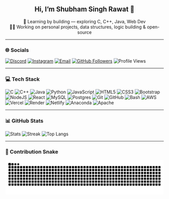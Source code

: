 <div align="center">

## Hi, I’m <b>Shubham Singh Rawat</b> 👋  
🚀 Learning by building — exploring C, C++, Java, Web Dev  
🧑‍💻 Working on personal projects, data structures, logic building & open-source

</div>

---

### 🌐 Socials
[![Discord](https://img.shields.io/badge/Discord-%237289DA.svg?logo=discord&logoColor=white)](https://discord.gg/neox0307_06799)
[![Instagram](https://img.shields.io/badge/Instagram-%23E4405F.svg?logo=Instagram&logoColor=white)](https://instagram.com/shubham._.rawat.10)
[![Email](https://img.shields.io/badge/Email-D14836?logo=gmail&logoColor=white)](mailto:shubhamsinghrawat01@gmail.com)
[![GitHub Followers](https://img.shields.io/github/followers/ShubhamSinghRawat10?label=Follow&style=social)](https://github.com/ShubhamSinghRawat10)
![Profile Views](https://komarev.com/ghpvc/?username=ShubhamSinghRawat10&style=flat&color=blue)

---

### 💻 Tech Stack
![C](https://img.shields.io/badge/c-%2300599C.svg?style=for-the-badge&logo=c&logoColor=white)
![C++](https://img.shields.io/badge/c++-%2300599C.svg?style=for-the-badge&logo=c%2B%2B&logoColor=white)
![Java](https://img.shields.io/badge/java-%23ED8B00.svg?style=for-the-badge&logo=openjdk&logoColor=white)
![Python](https://img.shields.io/badge/python-3670A0?style=for-the-badge&logo=python&logoColor=ffdd54)
![JavaScript](https://img.shields.io/badge/javascript-%23323330.svg?style=for-the-badge&logo=javascript&logoColor=%23F7DF1E)
![HTML5](https://img.shields.io/badge/html5-%23E34F26.svg?style=for-the-badge&logo=html5&logoColor=white)
![CSS3](https://img.shields.io/badge/css3-%231572B6.svg?style=for-the-badge&logo=css3&logoColor=white)
![Bootstrap](https://img.shields.io/badge/bootstrap-%238511FA.svg?style=for-the-badge&logo=bootstrap&logoColor=white)
![NodeJS](https://img.shields.io/badge/node.js-6DA55F?style=for-the-badge&logo=node.js&logoColor=white)
![React](https://img.shields.io/badge/react-%2320232a.svg?style=for-the-badge&logo=react&logoColor=%2361DAFB)
![MySQL](https://img.shields.io/badge/mysql-4479A1.svg?style=for-the-badge&logo=mysql&logoColor=white)
![Postgres](https://img.shields.io/badge/postgres-%23316192.svg?style=for-the-badge&logo=postgresql&logoColor=white)
![Git](https://img.shields.io/badge/git-%23F05033.svg?style=for-the-badge&logo=git&logoColor=white)
![GitHub](https://img.shields.io/badge/github-%23121011.svg?style=for-the-badge&logo=github&logoColor=white)
![Bash](https://img.shields.io/badge/bash_script-%23121011.svg?style=for-the-badge&logo=gnu-bash&logoColor=white)
![AWS](https://img.shields.io/badge/AWS-%23FF9900.svg?style=for-the-badge&logo=amazon-aws&logoColor=white)
![Vercel](https://img.shields.io/badge/vercel-%23000000.svg?style=for-the-badge&logo=vercel&logoColor=white)
![Render](https://img.shields.io/badge/Render-%2346E3B7.svg?style=for-the-badge&logo=render&logoColor=white)
![Netlify](https://img.shields.io/badge/netlify-%23000000.svg?style=for-the-badge&logo=netlify&logoColor=#00C7B7)
![Anaconda](https://img.shields.io/badge/Anaconda-%2344A833.svg?style=for-the-badge&logo=anaconda&logoColor=white)
![Apache](https://img.shields.io/badge/apache-%23D42029.svg?style=for-the-badge&logo=apache&logoColor=white)

---

### 📊 GitHub Stats
![Stats](https://github-readme-stats.vercel.app/api?username=ShubhamSinghRawat10&theme=dark&hide_border=false&include_all_commits=false&count_private=false)
![Streak](https://nirzak-streak-stats.vercel.app/?user=ShubhamSinghRawat10&theme=dark&hide_border=false)
![Top Langs](https://github-readme-stats.vercel.app/api/top-langs/?username=ShubhamSinghRawat10&theme=dark&hide_border=false&include_all_commits=false&count_private=false&layout=compact)

---

### 🐍 Contribution Snake
<picture>
  <source media="(prefers-color-scheme: dark)" srcset="https://raw.githubusercontent.com/ShubhamSinghRawat10/ShubhamSinghRawat10/output/github-contribution-grid-snake-dark.svg">
  <source media="(prefers-color-scheme: dark)" srcset="https://raw.githubusercontent.com/ShubhamSinghRawat10/ShubhamSinghRawat10/output/github-contribution-grid-snake.svg">
  <img alt="github contribution snake" src="https://raw.githubusercontent.com/ShubhamSinghRawat10/ShubhamSinghRawat10/output/github-contribution-grid-snake.svg">
</picture>

<!-- Proudly created with GPRM ( https://gprm.itsvg.in ) -->
